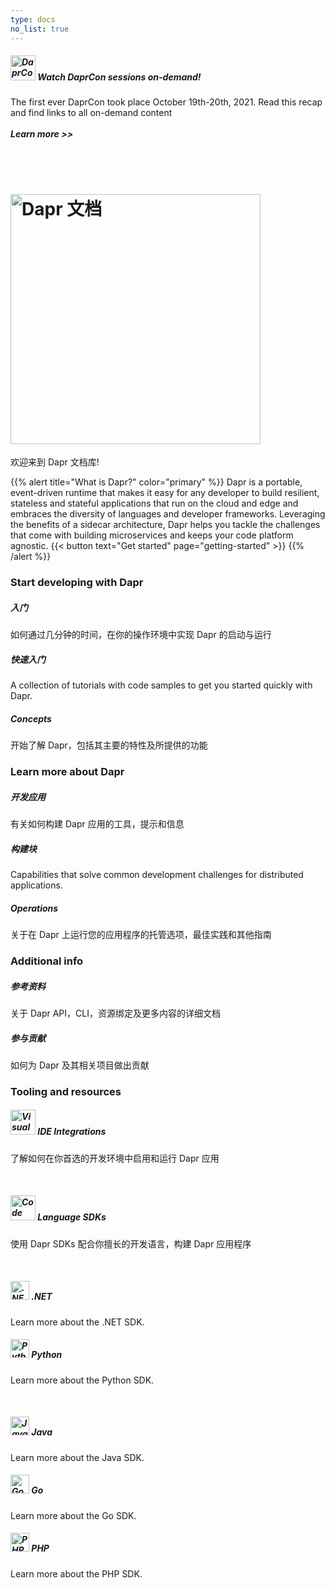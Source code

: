 ```yaml
---
type: docs
no_list: true
---
```


<div class="card-deck">
  <div class="card">
    <div class="card-body">
      <h5 class="card-title">
        <img src="/images/daprcon.png" alt="DaprCon logo" width=40>
        <b> Watch DaprCon sessions on-demand!</b>
      </h5>
      <p class="card-text">
        The first ever DaprCon took place October 19th-20th, 2021. Read this recap and find links to all on-demand content <br></br><i><b>Learn more >></b></i>
      </p>
      <a href="https://blog.dapr.io/posts/2021/10/21/thanks-for-a-great-first-daprcon/" class="stretched-link"></a>
    </div>
  </div>
</div>

<br></br>
# <img src="/images/home-title.png" alt="Dapr 文档" width=400>

欢迎来到 Dapr 文档库!


{{% alert title="What is Dapr?" color="primary" %}}
Dapr is a portable, event-driven runtime that makes it easy for any developer to build resilient, stateless and stateful applications that run on the cloud and edge and embraces the diversity of languages and developer frameworks. Leveraging the benefits of a sidecar architecture, Dapr helps you tackle the challenges that come with building microservices and keeps your code platform agnostic.
{{< button text="Get started" page="getting-started" >}}
{{% /alert %}}


### Start developing with Dapr

<div class="card-deck">
  <div class="card">
    <div class="card-body">
      <h5 class="card-title"><b>入门</b></h5>
      <p class="card-text">如何通过几分钟的时间，在你的操作环境中实现 Dapr 的启动与运行</p>
      <a href="{{< ref getting-started >}}" class="stretched-link"></a>
    </div>
  </div>
  <div class="card">
    <div class="card-body">
      <h5 class="card-title"><b>快速入门</b></h5>
      <p class="card-text">A collection of tutorials with code samples to get you started quickly with Dapr.</p>
      <a href="{{< ref quickstarts >}}" class="stretched-link"></a>
    </div>
  </div>
  <div class="card">
    <div class="card-body">
      <h5 class="card-title"><b>Concepts</b></h5>
      <p class="card-text">开始了解 Dapr，包括其主要的特性及所提供的功能</p>
      <a href="{{< ref concepts >}}" class="stretched-link"></a>
    </div>
  </div>
</div>

### Learn more about Dapr

<div class="card-deck">
  <div class="card">
    <div class="card-body">
      <h5 class="card-title"><b>开发应用</b></h5>
      <p class="card-text">有关如何构建 Dapr 应用的工具，提示和信息</p>
      <a href="{{< ref developing-applications >}}" class="stretched-link"></a>
    </div>
  </div>
  <div class="card">
    <div class="card-body">
      <h5 class="card-title"><b>构建块</b></h5>
      <p class="card-text">Capabilities that solve common development challenges for distributed applications.</p>
      <a href="{{< ref building-blocks-concept >}}" class="stretched-link"></a>
    </div>
  </div>
  <div class="card">
    <div class="card-body">
      <h5 class="card-title"><b>Operations</b></h5>
      <p class="card-text">关于在 Dapr 上运行您的应用程序的托管选项，最佳实践和其他指南</p>
      <a href="{{< ref operations >}}" class="stretched-link"></a>
    </div>
  </div>
</div>

### Additional info

<div class="card-deck">
  <div class="card">
    <div class="card-body">
      <h5 class="card-title"><b>参考资料</b></h5>
      <p class="card-text">关于 Dapr API，CLI，资源绑定及更多内容的详细文档</p>
      <a href="{{< ref reference >}}" class="stretched-link"></a>
    </div>
  </div>
  <div class="card">
    <div class="card-body">
      <h5 class="card-title"><b>参与贡献</b></h5>
      <p class="card-text">如何为 Dapr 及其相关项目做出贡献</p>
      <a href="{{< ref contributing >}}" class="stretched-link"></a>
    </div>
  </div>
</div>

### Tooling and resources

<div class="card-deck">
  <div class="card">
    <div class="card-body">
      <h5 class="card-title">
        <img src="/images/homepage/vscode.svg" alt="Visual Studio Code" width=40>
        <b>IDE Integrations</b>
      </h5>
      <p class="card-text">
        了解如何在你首选的开发环境中启用和运行 Dapr 应用
      </p>
      <a href="{{< ref ides >}}" class="stretched-link"></a>
    </div>
  </div>
</div>

<br>
<div class="card-deck">
<div class="card">
    <div class="card-body">
      <h5 class="card-title">
        <img src="/images/homepage/code.svg" alt="Code icon" width=40>
        <b>Language SDKs</b>
      </h5>
      <p class="card-text">
        使用 Dapr SDKs 配合你擅长的开发语言，构建 Dapr 应用程序
      </p>
      <a href="{{< ref sdks >}}" class="stretched-link"></a>
    </div>
  </div>
</div>

<br>
<div class="card-deck">
  <div class="card">
    <div class="card-body">
      <h5 class="card-title">
        <img src="/images/homepage/dotnet.png" alt=".NET logo" width=30>
        <b>.NET</b>
      </h5>
      <p class="card-text">
        Learn more about the .NET SDK.
      </p>
      <a href="{{< ref dotnet >}}" class="stretched-link"></a>
    </div>
  </div>
  <div class="card">
    <div class="card-body">
      <h5 class="card-title">
        <img src="/images/homepage/python.png" alt="Python logo" width=30>
        <b>Python</b>
      </h5>
      <p class="card-text">
        Learn more about the Python SDK.
      </p>
      <a href="{{< ref python >}}" class="stretched-link"></a>
    </div>
  </div>
</div>

<br>
<div class="card-deck">
<div class="card">
    <div class="card-body">
      <h5 class="card-title">
        <img src="/images/homepage/javalang.png" alt="Java logo" width=30>
        <b>Java</b>
      </h5>
      <p class="card-text">
        Learn more about the Java SDK.
      </p>
      <a href="{{< ref java >}}" class="stretched-link"></a>
    </div>
  </div>
  <div class="card">
    <div class="card-body">
      <h5 class="card-title">
        <img src="/images/homepage/golang.svg" alt="Go logo" width=30>
        <b>Go</b>
      </h5>
      <p class="card-text">
        Learn more about the Go SDK.
      </p>
      <a href="{{< ref go >}}" class="stretched-link"></a>
    </div>
  </div>
  <div class="card">
    <div class="card-body">
      <h5 class="card-title">
        <img src="/images/homepage/php.png" alt="PHP logo" width=30>
        <b>PHP</b>
      </h5>
      <p class="card-text">
        Learn more about the PHP SDK.
      </p>
      <a href="{{< ref php >}}" class="stretched-link"></a>
    </div>
  </div>
</div>